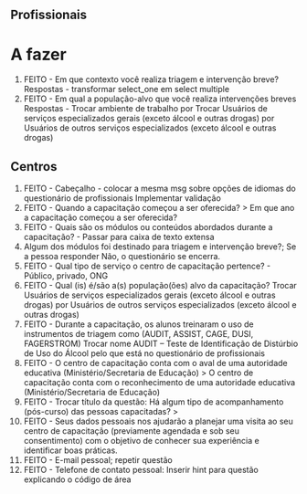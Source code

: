 ## Profissionais

# A fazer
1. FEITO - Em que contexto você realiza triagem e intervenção breve?
Respostas - transformar select_one em select multiple
2. FEITO - Em qual a população-alvo que você realiza intervenções breves
Respostas - Trocar ambiente de trabalho por <usuarios em ambiente de trabalho><usuarios en contextos laborales>
            Trocar Usuários de serviços especializados gerais (exceto álcool e outras drogas) por Usuários de outros serviços especializados (exceto álcool e outras drogas)<Usuarios de otros servicios especializados>

## Centros
1. FEITO - Cabeçalho - colocar a mesma msg sobre opções de idiomas do questionário de profissionais
Implementar validação
2. FEITO - Quando a capacitação começou a ser oferecida? > Em que ano a capacitação começou a ser oferecida?
3. FEITO - Quais são os módulos ou conteúdos abordados durante a capacitação? - Passar para caixa de texto extensa
4. Algum dos módulos foi destinado para triagem e intervenção breve?; Se a pessoa responder Não, o questionário se encerra.
5. FEITO - Qual tipo de serviço o centro de capacitação pertence? - Público, privado, ONG
6. FEITO - Qual (is) é/são a(s) população(ões) alvo da capacitação? 
            Trocar Usuários de serviços especializados gerais (exceto álcool e outras drogas) por Usuários de outros serviços especializados (exceto álcool e outras drogas)<Usuarios de otros servicios especializados>
7. FEITO - Durante a capacitação, os alunos treinaram o uso de instrumentos de triagem como (AUDIT, ASSIST, CAGE, DUSI, FAGERSTROM)
	   Trocar nome AUDIT – Teste de Identificação de Distúrbio de Uso do Álcool pelo que está no questionário de profissionais
8. FEITO - O centro de capacitação conta com o aval de uma autoridade educativa (Ministério/Secretaria de Educação) > O centro de capacitação conta com o reconhecimento de uma autoridade educativa (Ministério/Secretaria de Educação)
9. FEITO - Trocar título da questão: Há algum tipo de acompanhamento (pós-curso) das pessoas capacitadas? > 
10. FEITO -  Seus dados pessoais nos ajudarão a planejar uma visita ao seu centro de capacitação (previamente agendada e sob seu consentimento) com o objetivo de conhecer sua experiência e identificar boas práticas.
11. FEITO - E-mail pessoal; repetir questão
12. FEITO - Telefone de contato pessoal: Inserir hint para questão explicando o código de área



